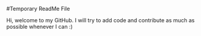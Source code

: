 #Temporary ReadMe File

Hi, welcome to my GitHub. I will try to add code and contribute as much as possible whenever I can :)
